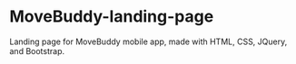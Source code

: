 # MoveBuddy-landing-page
Landing page for MoveBuddy mobile app, made with HTML, CSS, JQuery, and Bootstrap.
